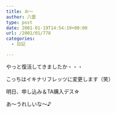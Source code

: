 ```yaml
---
title: お～
author: 八雲
type: post
date: 2001-01-19T14:54:19+00:00
url: /2001/01/778
categories:
  - 日記

---
```

やっと復活してきましたか・・・
  
こっちはイキナリフレッツに変更します（笑）
  
明日、申し込み＆TA購入デス☆
  
あ～うれしいな～♪